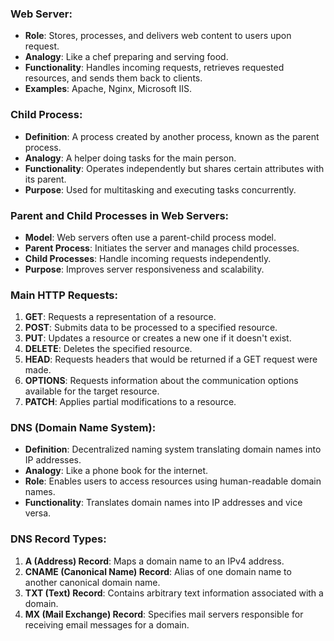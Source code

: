 ### Web Server:

- **Role**: Stores, processes, and delivers web content to users upon request.
- **Analogy**: Like a chef preparing and serving food.
- **Functionality**: Handles incoming requests, retrieves requested resources, and sends them back to clients.
- **Examples**: Apache, Nginx, Microsoft IIS.

### Child Process:

- **Definition**: A process created by another process, known as the parent process.
- **Analogy**: A helper doing tasks for the main person.
- **Functionality**: Operates independently but shares certain attributes with its parent.
- **Purpose**: Used for multitasking and executing tasks concurrently.

### Parent and Child Processes in Web Servers:

- **Model**: Web servers often use a parent-child process model.
- **Parent Process**: Initiates the server and manages child processes.
- **Child Processes**: Handle incoming requests independently.
- **Purpose**: Improves server responsiveness and scalability.

### Main HTTP Requests:

1. **GET**: Requests a representation of a resource.
2. **POST**: Submits data to be processed to a specified resource.
3. **PUT**: Updates a resource or creates a new one if it doesn't exist.
4. **DELETE**: Deletes the specified resource.
5. **HEAD**: Requests headers that would be returned if a GET request were made.
6. **OPTIONS**: Requests information about the communication options available for the target resource.
7. **PATCH**: Applies partial modifications to a resource.

### DNS (Domain Name System):

- **Definition**: Decentralized naming system translating domain names into IP addresses.
- **Analogy**: Like a phone book for the internet.
- **Role**: Enables users to access resources using human-readable domain names.
- **Functionality**: Translates domain names into IP addresses and vice versa.

### DNS Record Types:

1. **A (Address) Record**: Maps a domain name to an IPv4 address.
2. **CNAME (Canonical Name) Record**: Alias of one domain name to another canonical domain name.
3. **TXT (Text) Record**: Contains arbitrary text information associated with a domain.
4. **MX (Mail Exchange) Record**: Specifies mail servers responsible for receiving email messages for a domain.

